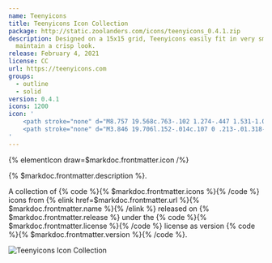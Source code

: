 ```yaml
---
name: Teenyicons
title: Teenyicons Icon Collection
package: http://static.zoolanders.com/icons/teenyicons_0.4.1.zip
description: Designed on a 15x15 grid, Teenyicons easily fit in very small spaces and
  maintain a crisp look.
release: February 4, 2021
license: CC
url: https://teenyicons.com
groups:
  - outline
  - solid
version: 0.4.1
icons: 1200
icon: '
    <path stroke="none" d="M8.757 19.568c.763-.102 1.274-.447 1.531-1.035.267-.635.414-1.362.441-2.18 0-.314-.289-.47-.868-.47-.552 0-.847.16-.884.483-.028.426-.083.85-.165 1.27-.049.31-.151.609-.304.883a.863.863 0 01-.152-.249 7.05 7.05 0 01-.662-2.29c0-.028.027-.041.083-.041 1.02-.111 1.794-.631 2.318-1.56.24-.524.359-1.062.359-1.614 0-1.086-.364-1.795-1.09-2.126a2.218 2.218 0 00-.828-.165c-.414 0-.805.11-1.173.331-.727.45-1.192 1.458-1.394 3.022a4.901 4.901 0 00-.124 1.104c.046 1.233.276 2.346.69 3.34.22.524.575.9 1.062 1.13.296.112.61.167.925.167h.235zm-1.16-4.54a7.982 7.982 0 01.842-3.464c.166.211.249.612.249 1.2 0 1.059-.364 1.812-1.09 2.264zm6.294 4.54c.764-.102 1.274-.447 1.532-1.035.267-.635.413-1.362.441-2.18 0-.314-.29-.47-.87-.47-.551 0-.845.16-.882.483-.029.426-.084.85-.166 1.27-.048.31-.151.609-.304.883a.856.856 0 01-.151-.249 7.057 7.057 0 01-.663-2.29c0-.028.028-.041.083-.041 1.021-.111 1.794-.631 2.319-1.56.239-.524.358-1.062.358-1.614 0-1.086-.364-1.795-1.09-2.126a2.215 2.215 0 00-.828-.165c-.414 0-.805.11-1.173.331-.726.45-1.191 1.458-1.393 3.022a4.883 4.883 0 00-.125 1.104c.046 1.233.276 2.346.69 3.34.22.524.575.9 1.063 1.13.295.112.609.167.924.167h.235zm-1.16-4.54a7.973 7.973 0 01.843-3.464c.165.211.248.612.248 1.2 0 1.059-.364 1.812-1.09 2.264zm5.466 4.719c.276-.01.497-.05.663-.125.175-.073.313-.238.414-.496.138-.45.257-.888.359-1.311.21-.901.469-1.776.772-2.622.138-.377.294-.837.47-1.38l.027.014c0 .672.004 1.334.014 1.987.009.644.05 1.279.124 1.904.01.212.05.368.124.47.083.092.225.156.428.193.12.027.244.041.373.041.312 0 .56-.064.745-.193a.253.253 0 00.124-.22v-.028c-.129-.764-.193-1.923-.193-3.478l.027-1.421c0-.432-.032-.86-.096-1.284-.065-.496-.447-.745-1.146-.745-.892 0-1.55.607-1.973 1.822a14.44 14.44 0 00-.51 1.463l-.676 2.015-.014-.083a17.39 17.39 0 01-.07-.939c-.009-.174-.018-.58-.027-1.214 0-.7.028-1.329.083-1.89l.055-.91c0-.24-.069-.41-.207-.512-.138-.11-.331-.175-.58-.193-.579.037-.901.317-.965.842-.056.478-.088.864-.097 1.159l-.041 1.545c0 .911.055 1.78.165 2.609.11.818.313 1.646.607 2.484.13.33.47.496 1.022.496zm8.633-.069c.506 0 .947-.129 1.324-.386.387-.258.621-.65.704-1.173.092-.7.138-1.399.138-2.098 0-1.196-.032-2.47-.097-3.822l-.04-1.367c0-.349-.305-.524-.911-.524-.267 0-.484.037-.65.11-.165.065-.29.226-.372.483-.083.26-.17.517-.262.773l-.138.387a29.163 29.163 0 01-.91 2.4.15.15 0 00-.029.056.154.154 0 01-.055.055l-.041-.096a10.005 10.005 0 01-.386-2.07l-.056-.428a.806.806 0 00-.317-.552.914.914 0 00-.58-.194c-.174 0-.363.06-.565.18a.564.564 0 00-.304.51l.014.042c.055.635.143 1.255.262 1.862.128.605.347 1.186.649 1.725.138.24.317.4.538.483.23.083.474.125.731.125.405 0 .736-.106.994-.318a2.84 2.84 0 00.69-.883v-.028a.156.156 0 00.027-.04c.01-.02.023-.029.042-.029.009.01.014.295.014.856 0 .68-.028 1.362-.083 2.043-.019.11-.042.234-.07.372a2.012 2.012 0 01-.082.36c-.037.1-.078.15-.124.15-.019 0-.042-.023-.07-.069-.23-.322-.57-.483-1.02-.483l-.194.015c-.1 0-.193.009-.276.027a.904.904 0 00-.29.138c-.11.073-.165.147-.165.22 0 .047.019.093.055.139.037.046.083.096.138.151.065.046.125.102.18.166.423.488.952.731 1.587.731v.001z"/>
    <path stroke="none" d="M3.846 19.706l.152-.014c.107 0 .213-.01.318-.028a.85.85 0 00.317-.138c.11-.083.166-.17.166-.262a.413.413 0 00-.07-.22 1.102 1.102 0 01-.11-.235c-.186-.801-.278-1.62-.276-2.443 0-1.04.023-1.84.07-2.401.036-.515.091-1.095.165-1.739l.11-.91c0-.102.01-.166.028-.194.028-.037.078-.055.152-.055.184.019.441.028.773.028.22 0 .427-.028.62-.083.194-.055.29-.152.29-.29 0-.129-.1-.225-.303-.29a2.833 2.833 0 00-.69-.124 7.177 7.177 0 00-.732-.041l-2.29.041a5.121 5.121 0 01-.249-.027.988.988 0 00-.165-.014 1.38 1.38 0 00-.22-.014l-.194.014c-.11 0-.212.014-.304.041a.685.685 0 00-.29.152c-.073.055-.11.115-.11.18 0 .082.055.15.165.206.276.166.833.249 1.67.249.074 0 .11.023.11.069-.026.341-.063.682-.11 1.02a37.388 37.388 0 00-.22 3.782c0 .635.013 1.187.04 1.656.038.46.134.989.29 1.587.102.33.4.497.898.497z"/>
'
---
```


{% elementIcon draw=$markdoc.frontmatter.icon /%}

{% $markdoc.frontmatter.description %}.

A collection of {% code %}{% $markdoc.frontmatter.icons %}{% /code %} icons from {% elink href=$markdoc.frontmatter.url %}{% $markdoc.frontmatter.name %}{% /elink %} released on {% $markdoc.frontmatter.release %} under the {% code %}{% $markdoc.frontmatter.license %}{% /code %} license as version {% code %}{% $markdoc.frontmatter.version %}{% /code %}.

![Teenyicons Icon Collection](/assets/ytp/icons/collection-teenyicons.webp)
